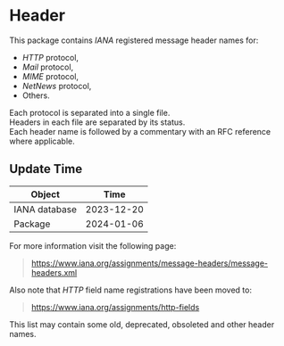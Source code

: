 # Header

This package contains _IANA_ registered message header names for:
* _HTTP_ protocol, 
* _Mail_ protocol,
* _MIME_ protocol, 
* _NetNews_ protocol,
* Others.

Each protocol is separated into a single file.  
Headers in each file are separated by its status.  
Each header name is followed by a commentary with an RFC reference where applicable.    

## Update Time

| Object        | Time       |
|---------------|------------|
| IANA database | 2023-12-20 |
| Package       | 2024-01-06 |


For more information visit the following page:
> https://www.iana.org/assignments/message-headers/message-headers.xml

Also note that _HTTP_ field name registrations have been moved to:
> https://www.iana.org/assignments/http-fields 

This list may contain some old, deprecated, obsoleted and other header names.
